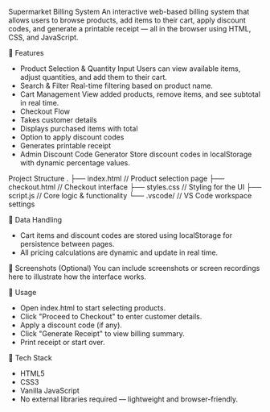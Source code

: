 Supermarket Billing System
An interactive web-based billing system that allows users to browse products, add items to their cart, apply discount codes, and generate a printable receipt — all in the browser using HTML, CSS, and JavaScript.

🔧 Features
- Product Selection & Quantity Input
Users can view available items, adjust quantities, and add them to their cart.
- Search & Filter
Real-time filtering based on product name.
- Cart Management
View added products, remove items, and see subtotal in real time.
- Checkout Flow
- Takes customer details
- Displays purchased items with total
- Option to apply discount codes
- Generates printable receipt
- Admin Discount Code Generator
Store discount codes in localStorage with dynamic percentage values.


Project Structure
.
├── index.html               // Product selection page
├── checkout.html            // Checkout interface
├── styles.css               // Styling for the UI
├── script.js                // Core logic & functionality
└── .vscode/                 // VS Code workspace settings



💾 Data Handling
- Cart items and discount codes are stored using localStorage for persistence between pages.
- All pricing calculations are dynamic and update in real time.

📸 Screenshots (Optional)
You can include screenshots or screen recordings here to illustrate how the interface works.

📝 Usage
- Open index.html to start selecting products.
- Click "Proceed to Checkout" to enter customer details.
- Apply a discount code (if any).
- Click "Generate Receipt" to view billing summary.
- Print receipt or start over.

🚀 Tech Stack
- HTML5
- CSS3
- Vanilla JavaScript
- No external libraries required — lightweight and browser-friendly.

